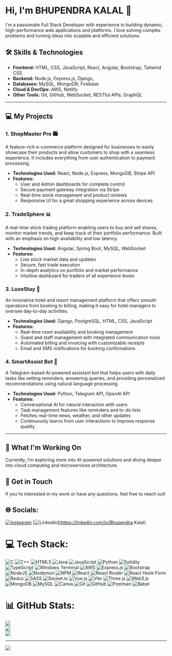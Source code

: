 # Hi, I'm BHUPENDRA KALAL 👋

I'm a passionate Full Stack Developer with experience in building dynamic, high-performance web applications and platforms. I love solving complex problems and turning ideas into scalable and efficient solutions.

## 🛠️ Skills & Technologies
- **Frontend:** HTML, CSS, JavaScript, React, Angular, Bootstrap, Tailwind CSS
- **Backend:** Node.js, Express.js, Django, 
- **Databases:** MySQL,  MongoDB, Firebase
- **Cloud & DevOps:** AWS,  Netlify
- **Other Tools:** Git, GitHub, WebSocket, RESTful APIs, GraphQL

---

## 💻 My Projects

### 1. **ShopMaster Pro** 🛍️
A feature-rich e-commerce platform designed for businesses to easily showcase their products and allow customers to shop with a seamless experience. It includes everything from user authentication to payment processing.

- **Technologies Used:** React, Node.js, Express, MongoDB, Stripe API
- **Features:**
  - User and Admin dashboards for complete control
  - Secure payment gateway integration via Stripe
  - Real-time stock management and product reviews
  - Responsive UI for a great shopping experience across devices

### 2. **TradeSphere** 📊
A real-time stock trading platform enabling users to buy and sell shares, monitor market trends, and keep track of their portfolio performance. Built with an emphasis on high availability and low latency.

- **Technologies Used:** Angular, Spring Boot, MySQL, WebSocket
- **Features:**
  - Live stock market data and updates
  - Secure, fast trade execution
  - In-depth analytics on portfolio and market performance
  - Intuitive dashboard for traders of all experience levels

### 3. **LuxeStay** 🏨
An innovative hotel and resort management platform that offers smooth operations from booking to billing, making it easy for hotel managers to oversee day-to-day activities.

- **Technologies Used:** Django, PostgreSQL, HTML, CSS, JavaScript
- **Features:**
  - Real-time room availability and booking management
  - Guest and staff management with integrated communication tools
  - Automated billing and invoicing with customizable receipts
  - Email and SMS notifications for booking confirmations

### 4. **SmartAssist Bot** 🤖
A Telegram-based AI-powered assistant bot that helps users with daily tasks like setting reminders, answering queries, and providing personalized recommendations using natural language processing.

- **Technologies Used:** Python, Telegram API, OpenAI API
- **Features:**
  - Conversational AI for natural interaction with users
  - Task management features like reminders and to-do lists
  - Fetches real-time news, weather, and other updates
  - Continuously learns from user interactions to improve response quality

---

## 🚀 What I'm Working On
Currently, I’m exploring more into AI-powered solutions and diving deeper into cloud computing and microservices architecture.

## 💬 Get in Touch
If you're interested in my work or have any questions, feel free to reach out!





## 🌐 Socials:
[![Instagram](https://img.shields.io/badge/Instagram-%23E4405F.svg?logo=Instagram&logoColor=white)](https://instagram.com/bhupendrakalal97) [![LinkedIn](https://img.shields.io/badge/LinkedIn-%230077B5.svg?logo=linkedin&logoColor=white)](https://linkedin.com/in/Bhupendra Kalal) 

# 💻 Tech Stack:
![C](https://img.shields.io/badge/c-%2300599C.svg?style=for-the-badge&logo=c&logoColor=white) ![C++](https://img.shields.io/badge/c++-%2300599C.svg?style=for-the-badge&logo=c%2B%2B&logoColor=white) ![HTML5](https://img.shields.io/badge/html5-%23E34F26.svg?style=for-the-badge&logo=html5&logoColor=white) ![Java](https://img.shields.io/badge/java-%23ED8B00.svg?style=for-the-badge&logo=openjdk&logoColor=white) ![JavaScript](https://img.shields.io/badge/javascript-%23323330.svg?style=for-the-badge&logo=javascript&logoColor=%23F7DF1E) ![Python](https://img.shields.io/badge/python-3670A0?style=for-the-badge&logo=python&logoColor=ffdd54) ![Solidity](https://img.shields.io/badge/Solidity-%23363636.svg?style=for-the-badge&logo=solidity&logoColor=white) ![TypeScript](https://img.shields.io/badge/typescript-%23007ACC.svg?style=for-the-badge&logo=typescript&logoColor=white) ![Windows Terminal](https://img.shields.io/badge/Windows%20Terminal-%234D4D4D.svg?style=for-the-badge&logo=windows-terminal&logoColor=white) ![AWS](https://img.shields.io/badge/AWS-%23FF9900.svg?style=for-the-badge&logo=amazon-aws&logoColor=white) ![Express.js](https://img.shields.io/badge/express.js-%23404d59.svg?style=for-the-badge&logo=express&logoColor=%2361DAFB) ![Bootstrap](https://img.shields.io/badge/bootstrap-%238511FA.svg?style=for-the-badge&logo=bootstrap&logoColor=white) ![NodeJS](https://img.shields.io/badge/node.js-6DA55F?style=for-the-badge&logo=node.js&logoColor=white) ![Nodemon](https://img.shields.io/badge/NODEMON-%23323330.svg?style=for-the-badge&logo=nodemon&logoColor=%BBDEAD) ![NPM](https://img.shields.io/badge/NPM-%23CB3837.svg?style=for-the-badge&logo=npm&logoColor=white) ![React](https://img.shields.io/badge/react-%2320232a.svg?style=for-the-badge&logo=react&logoColor=%2361DAFB) ![React Router](https://img.shields.io/badge/React_Router-CA4245?style=for-the-badge&logo=react-router&logoColor=white) ![React Hook Form](https://img.shields.io/badge/React%20Hook%20Form-%23EC5990.svg?style=for-the-badge&logo=reacthookform&logoColor=white) ![Redux](https://img.shields.io/badge/redux-%23593d88.svg?style=for-the-badge&logo=redux&logoColor=white) ![SASS](https://img.shields.io/badge/SASS-hotpink.svg?style=for-the-badge&logo=SASS&logoColor=white) ![Socket.io](https://img.shields.io/badge/Socket.io-black?style=for-the-badge&logo=socket.io&badgeColor=010101) ![Vue.js](https://img.shields.io/badge/vue.js-%2335495e.svg?style=for-the-badge&logo=vuedotjs&logoColor=%234FC08D) ![Vite](https://img.shields.io/badge/vite-%23646CFF.svg?style=for-the-badge&logo=vite&logoColor=white) ![Three js](https://img.shields.io/badge/threejs-black?style=for-the-badge&logo=three.js&logoColor=white) ![Web3.js](https://img.shields.io/badge/web3.js-F16822?style=for-the-badge&logo=web3.js&logoColor=white) ![MongoDB](https://img.shields.io/badge/MongoDB-%234ea94b.svg?style=for-the-badge&logo=mongodb&logoColor=white) ![MySQL](https://img.shields.io/badge/mysql-4479A1.svg?style=for-the-badge&logo=mysql&logoColor=white) ![Canva](https://img.shields.io/badge/Canva-%2300C4CC.svg?style=for-the-badge&logo=Canva&logoColor=white) ![Git](https://img.shields.io/badge/git-%23F05033.svg?style=for-the-badge&logo=git&logoColor=white) ![GitHub](https://img.shields.io/badge/github-%23121011.svg?style=for-the-badge&logo=github&logoColor=white) ![Postman](https://img.shields.io/badge/Postman-FF6C37?style=for-the-badge&logo=postman&logoColor=white) ![Babel](https://img.shields.io/badge/Babel-F9DC3e?style=for-the-badge&logo=babel&logoColor=black)
# 📊 GitHub Stats:
![](https://github-readme-stats.vercel.app/api?username=BHUPENDRAKALAL&theme=bear&hide_border=false&include_all_commits=false&count_private=false)<br/>
![](https://github-readme-streak-stats.herokuapp.com/?user=BHUPENDRAKALAL&theme=bear&hide_border=false)<br/>
![](https://github-readme-stats.vercel.app/api/top-langs/?username=BHUPENDRAKALAL&theme=bear&hide_border=false&include_all_commits=false&count_private=false&layout=compact)

---
[![](https://visitcount.itsvg.in/api?id=BHUPENDRAKALAL&icon=0&color=0)](https://visitcount.itsvg.in)

<!-- Proudly created with GPRM ( https://gprm.itsvg.in ) -->
